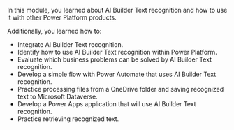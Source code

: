 In this module, you learned about AI Builder Text recognition and how to use it with other Power Platform products. 

Additionally, you learned how to:

-   Integrate AI Builder Text recognition.
-   Identify how to use AI Builder Text recognition within Power Platform.
-   Evaluate which business problems can be solved by AI Builder Text recognition.
-   Develop a simple flow with Power Automate that uses AI Builder Text recognition.
-   Practice processing files from a OneDrive folder and saving recognized text to Microsoft Dataverse.
-   Develop a Power Apps application that will use AI Builder Text recognition.
-   Practice retrieving recognized text.


